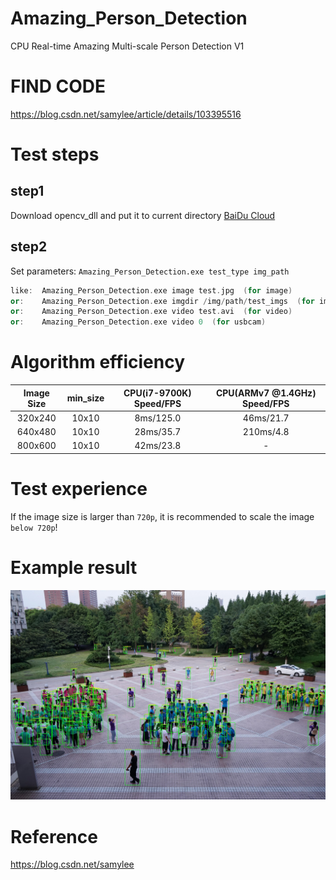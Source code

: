 # Amazing_Person_Detection
CPU Real-time Amazing Multi-scale Person Detection V1
# FIND CODE  
https://blog.csdn.net/samylee/article/details/103395516  
# Test steps
## step1
Download opencv_dll and put it to current directory [BaiDu Cloud](https://pan.baidu.com/s/14VIsF6PD6ktU7ctUh301wA)
## step2
Set parameters:
`Amazing_Person_Detection.exe test_type img_path`
```cpp
like:  Amazing_Person_Detection.exe image test.jpg  (for image)
or:    Amazing_Person_Detection.exe imgdir /img/path/test_imgs  (for imgdir)
or:    Amazing_Person_Detection.exe video test.avi  (for video)
or:    Amazing_Person_Detection.exe video 0  (for usbcam)
```
# Algorithm efficiency
| Image Size | min_size | CPU(i7-9700K) Speed/FPS | CPU(ARMv7 @1.4GHz) Speed/FPS |
|:------:|:------:|:------:|:------:|
| 320x240  | 10x10 | 8ms/125.0 |46ms/21.7|
| 640x480  | 10x10 | 28ms/35.7 |210ms/4.8|
| 800x600  | 10x10 | 42ms/23.8 |    -    |
# Test experience
If the image size is larger than `720p`, it is recommended to scale the image `below 720p`!
# Example result
![image](https://github.com/samylee/Amazing_Person_Detection/blob/master/result.jpg)
# Reference
https://blog.csdn.net/samylee
